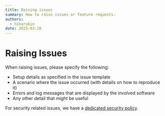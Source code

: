 ```yaml
---
title: Raising issues
summary: How to raise issues or feature requests.
authors:
  - hikarukin
date: 2025-03-10
---
```


Raising Issues
==============

When raising issues, please specify the following:

- Setup details as specified in the issue template
- A scenario where the issue occurred (with details on how to reproduce it)
- Errors and log messages that are displayed by the involved software
- Any other detail that might be useful

For security related issues, we have a [dedicated security policy](21_security-issues.md).

